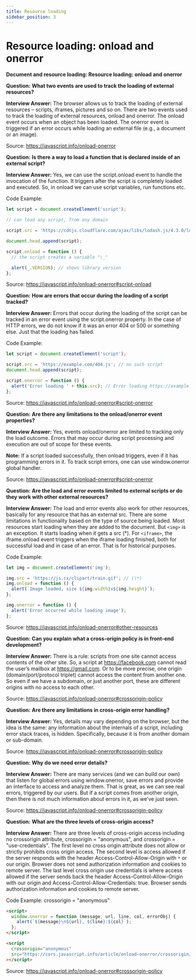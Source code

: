 ```yaml
---
title: Resource loading
sidebar_position: 3
---
```


# Resource loading: onload and onerror

**Document and resource loading: Resource loading: onload and onerror**

**Question:** **What two events are used to track the loading of external resources?**

**Interview Answer:** The browser allows us to track the loading of external resources – scripts, iframes, pictures and so on. There are two events used to track the loading of external resources, onload and onerror. The onload event occurs when an object has been loaded. The onerror event is triggered if an error occurs while loading an external file (e.g., a document or an image).

Source: <https://javascript.info/onload-onerror>

**Question:** **Is there a way to load a function that is declared inside of an external script?**

**Interview Answer:** Yes, we can use the script.onload event to handle the invocation of the function. It triggers after the script is completely loaded and executed. So, in onload we can use script variables, run functions etc.

Code Example:

```js
let script = document.createElement('script');

// can load any script, from any domain

script.src = 'https://cdnjs.cloudflare.com/ajax/libs/lodash.js/4.3.0/lodash.js';

document.head.append(script);

script.onload = function () {
  // the script creates a variable "\_"

  alert(_.VERSION); // shows library version
};
```

Source: <https://javascript.info/onload-onerror#script-onload>

**Question:** **How are errors that occur during the loading of a script tracked?**

**Interview Answer:** Errors that occur during the loading of the script can be tracked in an error event using the script.onerror property. In the case of HTTP errors, we do not know if it was an error 404 or 500 or something else. Just that the loading has failed.

Code Example:

```js
let script = document.createElement('script');

script.src = 'https://example.com/404.js'; // no such script
document.head.append(script);

script.onerror = function () {
  alert('Error loading ' + this.src); // Error loading https://example.com/404.js
};
```

Source: <https://javascript.info/onload-onerror#script-onerror>

**Question:** **Are there any limitations to the onload/onerror event properties?**

**Interview Answer:** Yes, events onload/onerror are limited to tracking only the load outcome. Errors that may occur during script processing and execution are out of scope for these events.

**Note:** If a script loaded successfully, then onload triggers, even if it has programming errors in it. To track script errors, one can use window.onerror global handler.

Source: <https://javascript.info/onload-onerror#script-onerror>

**Question:** **Are the load and error events limited to external scripts or do they work with other external resources?**

**Interview Answer:** The load and error events also work for other resources, basically for any resource that has an external src. There are some limitations in functionality based on the type of source being loaded. Most resources start loading when they are added to the document. But `<img>` is an exception. It starts loading when it gets a src (\*). For `<iframe>`, the iframe.onload event triggers when the iframe loading finished, both for successful load and in case of an error. That is for historical purposes.

Code Example:

```js
let img = document.createElement('img');

img.src = 'https://js.cx/clipart/train.gif'; // (\*)
img.onload = function () {
  alert(`Image loaded, size ${img.width}x${img.height}`);
};

img.onerror = function () {
  alert('Error occurred while loading image');
};
```

Source: <https://javascript.info/onload-onerror#other-resources>

**Question:** **Can you explain what a cross-origin policy is in front-end development?**

**Interview Answer:** There is a rule: scripts from one site cannot access contents of the other site. So, a script at https://facebook.com cannot read the user’s mailbox at https://gmail.com. Or to be more precise, one origin (domain/port/protocol triplet) cannot access the content from another one. So even if we have a subdomain, or just another port, these are different origins with no access to each other.

Source: <https://javascript.info/onload-onerror#crossorigin-policy>

**Question:** **Are there any limitations in cross-origin error handling?**

**Interview Answer:** Yes, details may vary depending on the browser, but the idea is the same: any information about the internals of a script, including error stack traces, is hidden. Specifically, because it is from another domain or sub-domain.

Source: <https://javascript.info/onload-onerror#crossorigin-policy>

**Question:** **Why do we need error details?**

**Interview Answer:** There are many services (and we can build our own) that listen for global errors using window.onerror, save errors and provide an interface to access and analyze them. That is great, as we can see real errors, triggered by our users. But if a script comes from another origin, then there is not much information about errors in it, as we’ve just seen.

Source: <https://javascript.info/onload-onerror#crossorigin-policy>

**Question:** **What are the three levels of cross-origin access?**

**Interview Answer:** There are three levels of cross-origin access including no crossorigin attribute, crossorigin = "anonymous", and crossorigin = "use-credentials". The first level no cross origin attribute does not allow or strictly prohibits cross origin access. The second level is access allowed if the server responds with the header Access-Control-Allow-Origin with `*` or our origin. Browser does not send authorization information and cookies to remote server. The last level cross origin use credentials is where access allowed if the server sends back the header Access-Control-Allow-Origin with our origin and Access-Control-Allow-Credentials: true. Browser sends authorization information and cookies to remote server.

Code Example: crossorigin = "anonymous"

```html
<script>
  window.onerror = function (message, url, line, col, errorObj) {
    alert(`${message}\n${url}, ${line}:${col}`);
  };
</script>

<script
  crossorigin="anonymous"
  src="https://cors.javascript.info/article/onload-onerror/crossorigin/error.js"
></script>
```

Source: <https://javascript.info/onload-onerror#crossorigin-policy>
